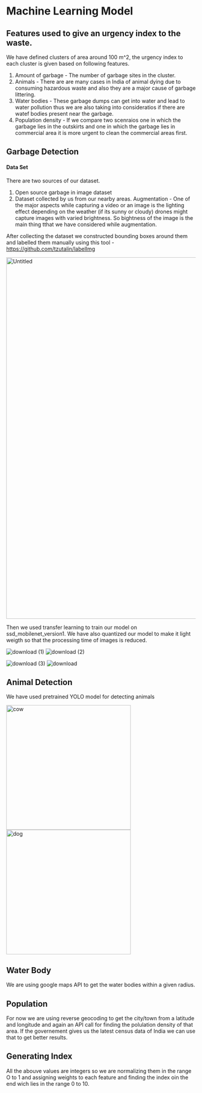# Machine Learning Model





## Features used to give an urgency index to the waste.
We have defined clusters of area around 100 m^2, the urgency index to each cluster is given based on following features.
1. Amount of garbage - The number of garbage sites in the cluster. 
2. Animals - There are are many cases in India of animal dying due to consuming hazardous waste and also they are a major cause of garbage littering.
3. Water bodies - These garbage dumps can get into water and lead to water pollution thus we are also taking into consideratios if there are watef bodies present near the  garbage.
4. Population density - If we compare two scenraios one in which the garbage lies in the outskirts and one in which the garbage lies in commercial area it is more urgent  to clean the commercial areas first.

## Garbage Detection
#### Data Set 
There are two sources of our dataset.
1. Open source garbage in image dataset 
2. Dataset collected by us from our nearby areas.
Augmentation - One of the major aspects while capturing a video or an image is the lighting effect depending on the weather (if its sunny or cloudy) drones might capture images with varied brightness. So bightness of the image is the main thing tthat we have considered while augmentation.

After collecting the dataset we constructed bounding boxes around them and labelled them manually using this tool - https://github.com/tzutalin/labelImg

<img width="960" alt="Untitled" src="https://user-images.githubusercontent.com/43816262/89100355-049c2d80-d414-11ea-99a1-1fb0ac651d34.png">

Then we used transfer learning to train our model on ssd_mobilenet_version1. We have also quantized our model to make it light weigth so that the processing time of images is reduced.

![download (1)](https://user-images.githubusercontent.com/43816262/89100450-ae7bba00-d414-11ea-9baa-cae95d1bb513.png)
![download (2)](https://user-images.githubusercontent.com/43816262/89100451-b0de1400-d414-11ea-9434-d979a6d269cc.png)

![download (3)](https://user-images.githubusercontent.com/43816262/89100454-b20f4100-d414-11ea-96ff-016dc8f28525.png)
![download](https://user-images.githubusercontent.com/43816262/89100456-b3406e00-d414-11ea-9b29-558e563276b1.png)

## Animal Detection

We have used pretrained YOLO model for detecting animals

<img width="331" alt="cow" src="https://user-images.githubusercontent.com/43816262/89100618-1c74b100-d416-11ea-9308-e8edcf780383.png">
<img width="331" alt="dog" src="https://user-images.githubusercontent.com/43816262/89100621-21396500-d416-11ea-9082-f1dccd11e7ed.png">

## Water Body
 We are using google maps API to get the water bodies within a given radius.
 
 ## Population
 For now we are using reverse geocoding to get the city/town from a latitude and longitude and again an API call for finding the polulation density of that area. If the governement gives us the latest census data of India we can use that to get better results.
 
 ## Generating Index
 All the abouve values are integers so we are normalizing them in the range O to 1 and assigning weights to each feature and finding the index oin the end wich lies in the range 0 to 10.

